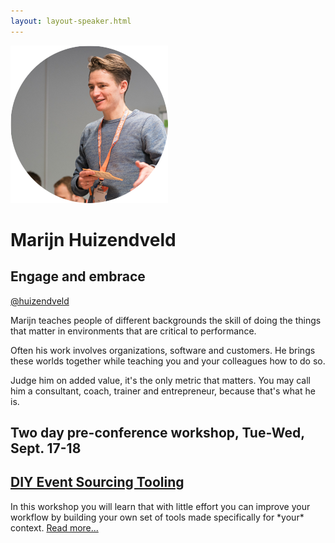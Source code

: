 ```yaml
---
layout: layout-speaker.html
---
```

<div class="container section featured-speaker">
  <div class="row">
    <div class="col-xs-12 col-sm-2 img-container">
      <img class="speaker-page-img" src="../img/speakers/Marijn-Huizendveld-ON.png">
    </div>
    <div class="col-xs-12 col-sm-10 copy-container">
        <h1 class="speaker-header">Marijn Huizendveld</h1>
        <h2 class="speaker-subtitle">Engage and embrace</h2>
        <p class="copy"><a class="speaker-handle" href="https://twitter.com/huizendveld" target="_blank">@huizendveld</a></p>
        <p class="copy">Marijn teaches people of different backgrounds the skill of doing the things that matter in environments that are critical to performance.</p>
        <p class="copy">Often his work involves organizations, software and customers. He brings these worlds together while teaching you and your colleagues how to do so.</p>
        <p class="copy">Judge him on added value, it's the only metric that matters. You may call him a consultant, coach, trainer and entrepreneur, because that's what he is.</p>
        <h2 class="speaker-subheader">Two day pre-conference workshop, Tue-Wed, Sept. 17-18</h2>
        <h2 class="speaker-subheader"><a href="../workshops/eventstorming-masterclass.html">DIY Event Sourcing Tooling</a></h2>
        <p class="copy">In this workshop you will learn that with little effort you can improve your workflow by building your own set of tools made specifically for *your* context. <a href="../workshops/diy-event-sourcing-tooling.html">Read more...</a></p>
    </div>
  </div>
</div>